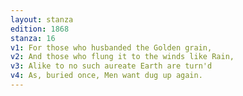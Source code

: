 ```yaml
---
layout: stanza
edition: 1868
stanza: 16
v1: For those who husbanded the Golden grain,
v2: And those who flung it to the winds like Rain,
v3: Alike to no such aureate Earth are turn'd
v4: As, buried once, Men want dug up again.
---
```

